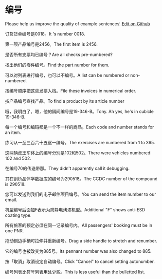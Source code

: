 # 编号

Please help us improve the quality of example sentences! [Edit on Github](https://github.com/jiyushe/jiyu-example-sentence-source/blob/main/chinese/bianhao.md)

<p><span class="chinese">订货货单编号是0018。</span><span class="english">It 's number 0018.</span></p>

<p><span class="chinese">第一项产品编号是2456。</span><span class="english">The first item is 2456.</span></p>

<p><span class="chinese">是否所有支票均已编号？</span><span class="english">Are all checks pre-numbered?</span></p>

<p><span class="chinese">找出他们的零件编号。</span><span class="english">Find the part number for them.</span></p>

<p><span class="chinese">可以对列表进行编号，也可以不编号。</span><span class="english">A list can be numbered or non-numbered.</span></p>

<p><span class="chinese">按编号顺序把这些发票入档。</span><span class="english">File these invoices in numerical order.</span></p>

<p><span class="chinese">按产品编号查找产品。</span><span class="english">To find a product by its article number</span></p>

<p><span class="chinese">哦，我明白了，嗯，他的隔间编号是19-346-B。</span><span class="english">Tony. Ah yes, he's in cubicle 19-346-B.</span></p>

<p><span class="chinese">每一个编号和编码都是一个不一样的商品。</span><span class="english">Each code and number stands for an item.</span></p>

<p><span class="chinese">练习从一至三百六十五逐一编号。</span><span class="english">The exercises are numbered from 1 to 365.</span></p>

<p><span class="chinese">这两辆虎王车体上的编号分别是102和502。</span><span class="english">There were vehicles numbered 102 and 502.</span></p>

<p><span class="chinese">在编号70的传送带那。</span><span class="english">They didn't apparently call it debugging.</span></p>

<p><span class="chinese">其在剑桥晶体学数据库的编号为290518。</span><span class="english">The CCDC number of the compound is 290518.</span></p>

<p><span class="chinese">您可以发送到我们的电子邮件项目编号。</span><span class="english">You can send the item number to our email.</span></p>

<p><span class="chinese">机型编号后面加F表示为防静电烤漆机型。</span><span class="english">Additional "F" shows anti-ESD coating type.</span></p>

<p><span class="chinese">所有旅客的预定必须在同一记录编号内。</span><span class="english">All passengers' booking must be in one PNR.</span></p>

<p><span class="chinese">拖动侧边手柄可拉伸并重新编号。</span><span class="english">Drag a side handle to stretch and renumber.</span></p>

<p><span class="chinese">它的编号也被改变为885号。</span><span class="english">Its pennant number was also changed to 885.</span></p>

<p><span class="chinese">按「取消」取消设定自动编号。</span><span class="english">Click "Cancel" to cancel setting autonumber.</span></p>

<p><span class="chinese">编号列表比符号列表用处少些。</span><span class="english">This is less useful than the bulletted list.</span></p>

